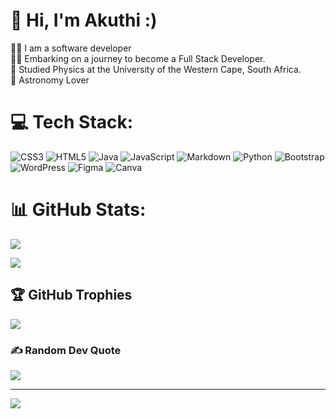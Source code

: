 # 👋 Hi, I'm Akuthi :)
👨‍💻 I am a software developer <br/>
👨‍💻 Embarking on a journey to become a Full Stack Developer. <br/>
🔭 Studied Physics at the University of the Western Cape, South Africa. <br/> 
🌠 Astronomy Lover <br/>

# 💻 Tech Stack:
![CSS3](https://img.shields.io/badge/css3-%231572B6.svg?style=for-the-badge&logo=css3&logoColor=white) ![HTML5](https://img.shields.io/badge/html5-%23E34F26.svg?style=for-the-badge&logo=html5&logoColor=white) ![Java](https://img.shields.io/badge/java-%23ED8B00.svg?style=for-the-badge&logo=openjdk&logoColor=white) ![JavaScript](https://img.shields.io/badge/javascript-%23323330.svg?style=for-the-badge&logo=javascript&logoColor=%23F7DF1E) ![Markdown](https://img.shields.io/badge/markdown-%23000000.svg?style=for-the-badge&logo=markdown&logoColor=white) ![Python](https://img.shields.io/badge/python-3670A0?style=for-the-badge&logo=python&logoColor=ffdd54) ![Bootstrap](https://img.shields.io/badge/bootstrap-%238511FA.svg?style=for-the-badge&logo=bootstrap&logoColor=white) ![WordPress](https://img.shields.io/badge/WordPress-%23117AC9.svg?style=for-the-badge&logo=WordPress&logoColor=white) ![Figma](https://img.shields.io/badge/figma-%23F24E1E.svg?style=for-the-badge&logo=figma&logoColor=white) ![Canva](https://img.shields.io/badge/Canva-%2300C4CC.svg?style=for-the-badge&logo=Canva&logoColor=white)
# 📊 GitHub Stats:
![](https://github-readme-stats.vercel.app/api?username=Akuthi-A&theme=blue-green&hide_border=false&include_all_commits=false&count_private=true&show_icons=true&rank_icon=github)<br/>

![](https://github-readme-stats.vercel.app/api/top-langs/?username=Akuthi-A&theme=blue-green&hide_border=false&include_all_commits=false&count_private=true&layout=donut)

## 🏆 GitHub Trophies
![](https://github-profile-trophy.vercel.app/?username=Akuthi-A&theme=radical&no-frame=false&no-bg=true&margin-w=4)

### ✍️ Random Dev Quote
![](https://quotes-github-readme.vercel.app/api?type=horizontal&theme=merko)



---
[![](https://visitcount.itsvg.in/api?id=Akuthi-A&icon=10&color=0)](https://visitcount.itsvg.in)

<!-- Proudly created with GPRM ( https://gprm.itsvg.in ) -->
